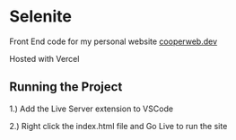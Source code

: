 # Selenite

Front End code for my personal website [cooperweb.dev](https://cooperweb.dev)

Hosted with Vercel

## Running the Project

1.) Add the Live Server extension to VSCode

2.) Right click the index.html file and Go Live to run the site

